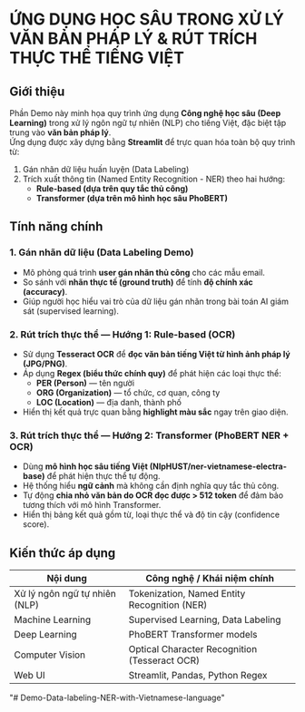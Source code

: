 # ỨNG DỤNG HỌC SÂU TRONG XỬ LÝ VĂN BẢN PHÁP LÝ & RÚT TRÍCH THỰC THỂ TIẾNG VIỆT

## Giới thiệu

Phần Demo này minh họa quy trình ứng dụng **Công nghệ học sâu (Deep Learning)** trong xử lý ngôn ngữ tự nhiên (NLP) cho tiếng Việt, đặc biệt tập trung vào **văn bản pháp lý**.  
Ứng dụng được xây dựng bằng **Streamlit** để trực quan hóa toàn bộ quy trình từ:
1. Gán nhãn dữ liệu huấn luyện (Data Labeling)
2. Trích xuất thông tin (Named Entity Recognition - NER) theo hai hướng:
   - **Rule-based (dựa trên quy tắc thủ công)**
   - **Transformer (dựa trên mô hình học sâu PhoBERT)**

## Tính năng chính
### 1. Gán nhãn dữ liệu (Data Labeling Demo)
- Mô phỏng quá trình **user gán nhãn thủ công** cho các mẫu email.
- So sánh với **nhãn thực tế (ground truth)** để tính **độ chính xác (accuracy)**.
- Giúp người học hiểu vai trò của dữ liệu gán nhãn trong bài toán AI giám sát (supervised learning).

### 2. Rút trích thực thể — Hướng 1: **Rule-based (OCR)**
- Sử dụng **Tesseract OCR** để **đọc văn bản tiếng Việt từ hình ảnh pháp lý (JPG/PNG)**.
- Áp dụng **Regex (biểu thức chính quy)** để phát hiện các loại thực thể:
  - **PER (Person)** — tên người
  - **ORG (Organization)** — tổ chức, cơ quan, công ty
  - **LOC (Location)** — địa danh, thành phố
- Hiển thị kết quả trực quan bằng **highlight màu sắc** ngay trên giao diện.

### 3. Rút trích thực thể — Hướng 2: **Transformer (PhoBERT NER + OCR)**
- Dùng **mô hình học sâu tiếng Việt (NlpHUST/ner-vietnamese-electra-base)** để phát hiện thực thể tự động.
- Hệ thống hiểu **ngữ cảnh** mà không cần định nghĩa quy tắc thủ công.
- Tự động **chia nhỏ văn bản do OCR đọc được > 512 token** để đảm bảo tương thích với mô hình Transformer.
- Hiển thị bảng kết quả gồm từ, loại thực thể và độ tin cậy (confidence score).

## Kiến thức áp dụng
| Nội dung | Công nghệ / Khái niệm chính |
|----------|-----------------------------|
| Xử lý ngôn ngữ tự nhiên (NLP) | Tokenization, Named Entity Recognition (NER) |
| Machine Learning | Supervised Learning, Data Labeling |
| Deep Learning | PhoBERT Transformer models |
| Computer Vision | Optical Character Recognition (Tesseract OCR) |
| Web UI | Streamlit, Pandas, Python Regex |
"# Demo-Data-labeling-NER-with-Vietnamese-language" 
